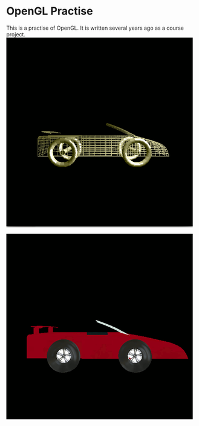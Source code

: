 # OpenGL Practise

This is a practise of OpenGL. It is written several years ago as a course project.
![design car](./imgs/design.gif)

![texture car](./imgs/car.gif)

